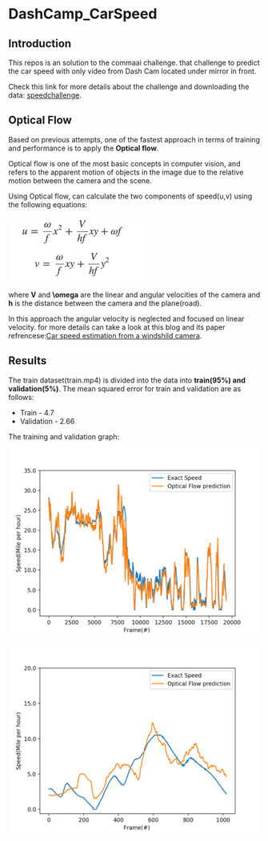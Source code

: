 # DashCamp_CarSpeed


## Introduction

This repos is an solution to the commaai challenge. that challenge to predict the car speed with only video from Dash Cam located under mirror in front. 

Check this link for more details about the challenge and downloading the data: [speedchallenge](https://github.com/commaai/speedchallenge).


## Optical Flow  

Based on previous attempts, one of the fastest approach in terms of training and performance is to apply the **Optical flow**.

Optical flow is one of the most basic concepts in computer vision, and refers to the apparent motion of objects in the image due to the relative motion between the camera and the scene.

Using Optical flow, can calculate the two components of speed(u,v) using the following equations: 

![equation](OpticalFlowEquation.png)

where **V** and **\omega** are the linear and angular velocities of the camera and **h** is the distance between the camera and the plane(road).

In this approach the angular velocity is neglected and focused on linear velocity. for more details can take a look at this blog and its paper refrencese:[Car speed estimation from a windshild camera](https://nicolovaligi.com/car-speed-estimation-windshield-camera.html).


## Results  

The train dataset(train.mp4) is divided into the data into **train(95%) and validation(5%)**. 
The mean squared error for train and validation are as follows: 
- Train - 4.7
- Validation - 2.66

The training and validation graph:

![Train Graph](/training_dataset.png) 

![Validation Graph](/Validation_Dataset.png)



